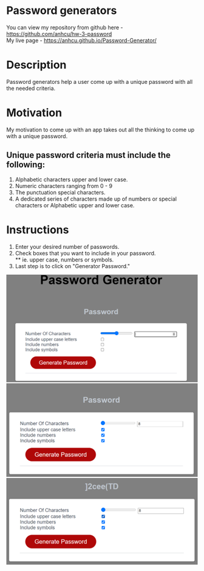 # Password generators
You can view my repository from github here - https://github.com/anhcu/hw-3-password <br>
My live page - https://anhcu.github.io/Password-Generator/

# Description
Password generators help a user come up with a unique password with all the needed criteria.

# Motivation
My motivation to come up with an app takes out all the thinking to come up with a unique password.

## Unique password criteria must include the following:
1. Alphabetic characters upper and lower case.
2. Numeric characters ranging from 0 - 9
3. The punctuation special characters.
4. A dedicated series of characters made up of numbers or special characters or Alphabetic upper and lower case.

# Instructions
1. Enter your desired number of passwords.
2. Check boxes that you want to include in your password. <br>
** ie. upper case, numbers or symbols.
3. Last step is to click on "Generator Password."

![alt text](./assets/demo.png)
![alt text](./assets/demo2.png)
![alt text](./assets/demo3.png)
